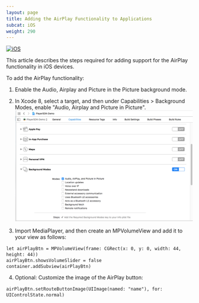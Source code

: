 ```yaml
---
layout: page
title: Adding the AirPlay Functionality to Applications
subcat: iOS
weight: 290
---
```


[![iOS](https://img.shields.io/badge/iOS-Supported-green.svg)](https://github.com/kaltura/player-sdk-native-ios) 

This article describes the steps required for adding support for the AirPlay functionality in iOS devices.

To add the AirPlay functionality:

1. Enable the Audio, Airplay and Picture in the Picture background mode. 
2. In Xcode 8, select a target, and then under Capabilities > Background Modes, enable "Audio, Airplay and Picture in Picture".
![Alt text](https://github.com/kaltura/DeveloperPortalDocs/blob/playkit/documentation/PlayKit/EnableAirPlay.png?raw=true)

3. Import MediaPlayer, and then create an MPVolumeView and add it to your view as follows: 
```
let airPlayBtn = MPVolumeView(frame: CGRect(x: 0, y: 0, width: 44, height: 44))
airPlayBtn.showsVolumeSlider = false
container.addSubview(airPlayBtn)
```
4. Optional: Customize the image of the AirPlay button: 

```
airPlayBtn.setRouteButtonImage(UIImage(named: "name"), for: UIControlState.normal)
```

